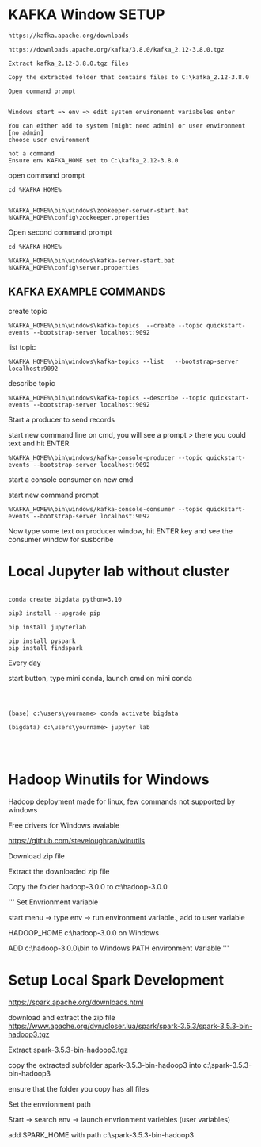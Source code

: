 # KAFKA Window SETUP
 
```
https://kafka.apache.org/downloads

https://downloads.apache.org/kafka/3.8.0/kafka_2.12-3.8.0.tgz

Extract kafka_2.12-3.8.0.tgz files
```

```
Copy the extracted folder that contains files to C:\kafka_2.12-3.8.0

Open command prompt


Windows start => env => edit system environemnt variabeles enter

You can either add to system [might need admin] or user environment [no admin]
choose user environment
```

```
not a command
Ensure env KAFKA_HOME set to C:\kafka_2.12-3.8.0
```


open command prompt
```
cd %KAFKA_HOME%


%KAFKA_HOME%\bin\windows\zookeeper-server-start.bat %KAFKA_HOME%\config\zookeeper.properties
```

Open second command prompt
```
cd %KAFKA_HOME%

%KAFKA_HOME%\bin\windows\kafka-server-start.bat %KAFKA_HOME%\config\server.properties
```

## KAFKA EXAMPLE COMMANDS 

create topic
```
%KAFKA_HOME%\bin\windows\kafka-topics  --create --topic quickstart-events --bootstrap-server localhost:9092
```

list topic

```
%KAFKA_HOME%\bin\windows\kafka-topics --list   --bootstrap-server localhost:9092
```


describe topic

```
%KAFKA_HOME%\bin\windows\kafka-topics --describe --topic quickstart-events --bootstrap-server localhost:9092
```

Start a producer to send records

start new command line on cmd, you will see a prompt >  there you could text and hit ENTER

```
%KAFKA_HOME%\bin\windows/kafka-console-producer --topic quickstart-events --bootstrap-server localhost:9092
```


start a console consumer on new cmd

start new command prompt


```
%KAFKA_HOME%\bin\windows/kafka-console-consumer --topic quickstart-events --bootstrap-server localhost:9092
```


Now type some text on producer window, hit ENTER key and see the consumer window for susbcribe


# Local Jupyter lab without cluster

```

conda create bigdata python=3.10

pip3 install --upgrade pip

pip install jupyterlab

pip install pyspark
pip install findspark

```

Every day

start button, type mini conda, launch cmd on mini conda
```



(base) c:\users\yourname> conda activate bigdata

(bigdata) c:\users\yourname> jupyter lab


 
```

# Hadoop Winutils for Windows

Hadoop deployment made for linux, few commands not supported by windows

Free drivers for Windows avaiable

https://github.com/steveloughran/winutils



Download zip file

Extract the downloaded zip file

Copy the folder hadoop-3.0.0 to c:\hadoop-3.0.0

'''
Set Envrionment variable 

start menu -> type env -> run environment variable., add to user variable

HADOOP_HOME c:\hadoop-3.0.0 on Windows

ADD c:\hadoop-3.0.0\bin to Windows PATH environment Variable
'''

# Setup Local Spark Development


https://spark.apache.org/downloads.html

download and extract the zip file   https://www.apache.org/dyn/closer.lua/spark/spark-3.5.3/spark-3.5.3-bin-hadoop3.tgz

Extract spark-3.5.3-bin-hadoop3.tgz

copy the extracted subfolder  spark-3.5.3-bin-hadoop3   into c:\spark-3.5.3-bin-hadoop3  

ensure that the folder you copy has all files


Set the envrionment path

Start -> search env -> launch envrionment variebles (user variables)

add SPARK_HOME with path c:\spark-3.5.3-bin-hadoop3






